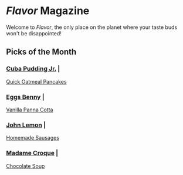 # _Flavor_ Magazine

Welcome to _Flavor_, the only place on the planet where your taste buds won't be disappointed!



## Picks of the Month

### [Cuba Pudding Jr.](writer/cuba-pudding-jr.md) |

[Quick Oatmeal Pancakes](recipe/jan/grilled-peach-salad.md)

### [Eggs Benny](writer/eggs-benny.md) |

[Vanilla Panna Cotta](recipe/jan/vanilla-panna-cotta.md)

### [John Lemon](writer/john-lemon.md) |

[Homemade Sausages](recipe/jan/homemade-sausages.md)

### [Madame Croque](writer/madame-croque.md) |

[Chocolate Soup](recipe/jan/chocolate-soup.md)
